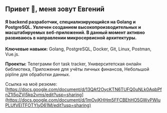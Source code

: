 ## Привет 👋, меня зовут Евгений

#### Я backend разработчик, специализирующийся на Golang и PostgreSQL.  Увлечен созданием высокопроизводительных и масштабируемых веб-приложений.  В данный момент активно развиваюсь в направлении микросервисной архитектуры.

**Ключевые навыки:** Golang, PostgreSQL, Docker, Git, Linux, Postman, Vue.js.

**Проекты:**  Телеграмм бот task tracker, Университетская онлайн библиотека, Приложение для учёты личных финансов, Небольшой pipline для обработки данных. 

Ссылка на моё резюме: [https://docs.google.com/document/d/13QAf2OycKTN6TUFQ0uNLk0AqbPfnZ1l5oZVi5kp2vms/edit?usp=sharing](https://docs.google.com/document/d/1mOvjKHHm5FFCBEhHO5GWvPWluPLUfVEITFOTYIyD61M/edit?usp=sharing)
